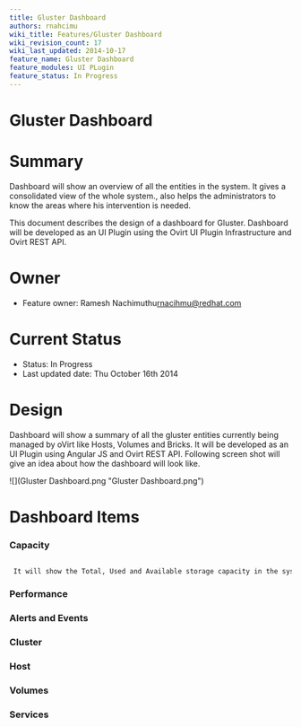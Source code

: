 ```yaml
---
title: Gluster Dashboard
authors: rnahcimu
wiki_title: Features/Gluster Dashboard
wiki_revision_count: 17
wiki_last_updated: 2014-10-17
feature_name: Gluster Dashboard
feature_modules: UI PLugin
feature_status: In Progress
---
```


# Gluster Dashboard

# Summary

Dashboard will show an overview of all the entities in the system. It gives a consolidated view of the whole system., also helps the administrators to know the areas where his intervention is needed.

This document describes the design of a dashboard for Gluster. Dashboard will be developed as an UI Plugin using the Ovirt UI Plugin Infrastructure and Ovirt REST API.

# Owner

*   Feature owner: Ramesh Nachimuthu<rnacihmu@redhat.com>

# Current Status

*   Status: In Progress
*   Last updated date: Thu October 16th 2014

# Design

Dashboard will show a summary of all the gluster entities currently being managed by oVirt like Hosts, Volumes and Bricks. It will be developed as an UI Plugin using Angular JS and Ovirt REST API. Following screen shot will give an idea about how the dashboard will look like.

![](Gluster Dashboard.png "Gluster Dashboard.png")

# Dashboard Items

### Capacity

       It will show the Total, Used and Available storage capacity in the system. Its calculated by aggregating data from all the clusters.

### Performance

### Alerts and Events

### Cluster

### Host

### Volumes

### Services
